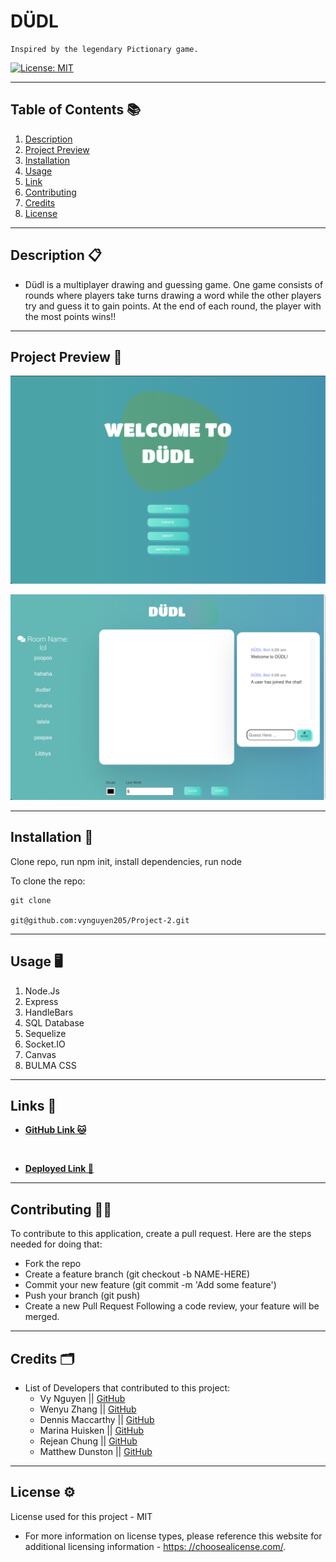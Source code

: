 # DÜDL

    Inspired by the legendary Pictionary game.

 [![License: MIT](https://img.shields.io/badge/License-MIT-yellow.svg)](https://opensource.org/licenses/MIT)

---

## Table of Contents 📚

1. [Description](#description)
2. [Project Preview](##project%20preview)
3. [Installation](#installation)
4. [Usage](#usage)
5. [Link](#link)
6. [Contributing](#contributing)
7. [Credits](#credits)
8. [License](#license)

---

## Description 📋

- Düdl is a multiplayer drawing and guessing game. One game consists of rounds where players take turns drawing a word while the other players try and guess it to gain points. At the end of each round, the player with the most points wins!!

---

## Project Preview 📸

![Visual](/img/homepage.png)

![Visual](/img/gameroom.png)

---

## Installation 📀

  Clone repo, run npm init, install dependencies, run node

  To clone the repo:

    git clone 
    
    git@github.com:vynguyen205/Project-2.git

---

## Usage 🖥

1. Node.Js
2. Express
3. HandleBars
4. SQL Database
5. Sequelize
6. Socket.IO
7. Canvas
8. BULMA CSS

---

## Links 🔗 

- **[GitHub Link 🐱](https://github.com/vynguyen205/Project-2)**

<br>

- **[Deployed Link 👀](https://dudl.herokuapp.com/)**

---

## Contributing 💃🏻

To contribute to this application, create a pull request.
  Here are the steps needed for doing that:
  - Fork the repo
  - Create a feature branch (git checkout -b NAME-HERE)
  - Commit your new feature (git commit -m 'Add some feature')
  - Push your branch (git push)
  - Create a new Pull Request
  Following a code review, your feature will be merged.

---

## Credits 🗂

- List of Developers that contributed to this project: 
    - Vy Nguyen || [GitHub](https://github.com/vynguyen205)
    - Wenyu Zhang || [GitHub](https://github.com/aksmagic31)
    - Dennis Maccarthy || [GitHub](https://github.com/dennismacc)
    - Marina Huisken || [GitHub](https://github.com/mxhuisken)
    - Rejean Chung || [GitHub](https://github.com/Abesmom4ever)
    - Matthew Dunston || [GitHub](https://github.com/MattYouKnowWho)

---

## License ⚙️
  License used for this project - MIT
  * For more information on license types, please reference this website
  for additional licensing information - [https: //choosealicense.com/](https://choosealicense.com/).